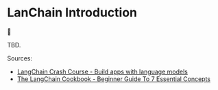 # LanChain Introduction

:construction:

TBD.

Sources:

- [LangChain Crash Course - Build apps with language models](https://www.youtube.com/watch?v=LbT1yp6quS8)
- [The LangChain Cookbook - Beginner Guide To 7 Essential Concepts](https://www.youtube.com/watch?v=2xxziIWmaSA)